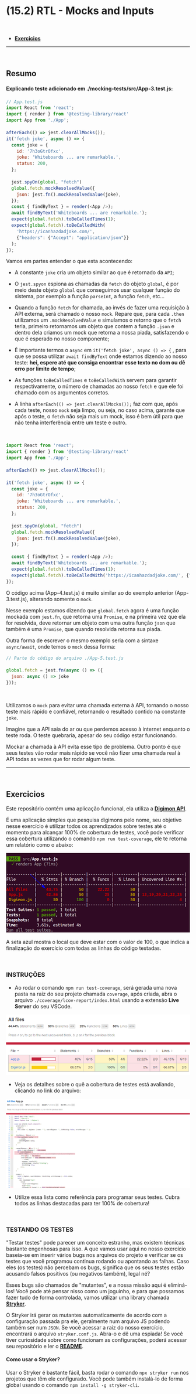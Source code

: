 # (15.2) RTL - Mocks and Inputs

<br>

- **[Exercicios](#Exercicios)**

<hr>
<br>

## Resumo

#### Explicando teste adicionado em ./mocking-tests/src/App-3.test.js:

```js
// App.test.js
import React from 'react';
import { render } from '@testing-library/react'
import App from './App';

afterEach(() => jest.clearAllMocks());
it('fetch joke', async () => {
  const joke = {
    id: '7h3oGtrOfxc',
    joke: 'Whiteboards ... are remarkable.',
    status: 200,
  };

  jest.spyOn(global, "fetch")
  global.fetch.mockResolvedValue({
    json: jest.fn().mockResolvedValue(joke),
  });
  const { findByText } = render(<App />);
  await findByText('Whiteboards ... are remarkable.');
  expect(global.fetch).toBeCalledTimes(1);
  expect(global.fetch).toBeCalledWith(
    'https://icanhazdadjoke.com/',
    {"headers": {"Accept": "application/json"}}
  );
});
```

Vamos em partes entender o que esta acontecendo:
- A constante `joke` cria um objeto similar ao que é retornado da `API`;

- O `jest.spyon` espiona as chamadas da `fetch` do objeto `global`, é por meio deste objeto `global` que conseguimos usar qualquer função do sistema, por exemplo a função `parseInt`, a função `fetch`, etc...

- Quando a função `fetch` for chamada, ao invés de fazer uma requisição à API externa, será chamado o nosso `mock`. Repare que, para cada `.then` utilizamos um `.mockResolvedValue` e simulamos o retorno que o `fetch` teria, primeiro retornamos um objeto que contem a função `.json` e dentro dela criamos um mock que retorna a nossa piada, satisfazendo o que é esperado no nosso componente;

- É importante termos o `async` em `it('fetch joke', async () => {` , para que se possa utilizar `await findByText` onde estamos dizendo ao nosso teste: **hei, espere até que consiga encontrar esse texto no dom ou dê erro por limite de tempo**;

- As funções `toBeCalledTimes` e `toBeCalledWith` servem para garantir respectivamente, o número de chamadas ao nosso `fetch` e que ele foi chamado com os argumentos corretos.

- A linha `afterEach(() => jest.clearAllMocks());` faz com que, após cada teste, nosso `mock` seja limpo, ou seja, no caso acima, garante que após o teste, o `fetch` não seja mais um mock, isso é bem útil para que não tenha interferência entre um teste e outro.

<br>

```js
import React from 'react';
import { render } from '@testing-library/react'
import App from './App';

afterEach(() => jest.clearAllMocks());

it('fetch joke', async () => {
  const joke = {
    id: '7h3oGtrOfxc',
    joke: 'Whiteboards ... are remarkable.',
    status: 200,
  };

  jest.spyOn(global, "fetch")
  global.fetch.mockResolvedValue({
    json: jest.fn().mockResolvedValue(joke),
  });

  const { findByText } = render(<App />);
  await findByText('Whiteboards ... are remarkable.');
  expect(global.fetch).toBeCalledTimes(1);
  expect(global.fetch).toBeCalledWith('https://icanhazdadjoke.com/', {"headers": {"Accept": "application/json"}});
});

```

O código acima (App-4.test.js) é muito similar ao do exemplo anterior (App-3.test.js), alterando somente o `mock`.

Nesse exemplo estamos dizendo que `global.fetch` agora é uma função mockada com `jest.fn`, que retorna uma `Promise`, e na primeira vez que ela for resolvida, deve retornar um objeto com uma outra função `json` que também é uma `Promise`, que quando resolvida retorna sua piada.

Outra forma de escrever o mesmo exemplo seria com a sintaxe `async/await`, onde temos o `mock` dessa forma:

```js
// Parte do código do arquivo ./App-5.test.js 

global.fetch = jest.fn(async () => ({
  json: async () => joke
}));
```

<br>

Utilizamos o `mock` para evitar uma chamada externa à API, tornando o nosso teste mais rápido e confiável, retornando o resultado contido na constante `joke`. 

Imagine que a API saia do ar ou que perdemos acesso à internet enquanto o teste roda. O teste quebraria, apesar do seu código estar funcionando. 

Mockar a chamada à API evita esse tipo de problema. Outro ponto é que seus testes vão rodar mais rápido se você não fizer uma chamada real à API todas as vezes que  for rodar algum teste.

<hr>
<br>

## Exercicios

Este repositório contém uma aplicação funcional, ela utiliza a **[Digimon API](https://digimon-api.herokuapp.com/)**.

É uma aplicação simples que pesquisa digimons pelo nome, seu objetivo nesse exercício é utilizar todos os aprendizados sobre testes até o momento para alcançar 100% de cobertura de testes, você pode verificar essa cobertura utilizando o comando `npm run test-coverage`, ele te retorna um relatório como o abaixo:

![Test Coverage](relatorio.png)

A seta azul mostra o local que deve estar com o valor de 100, o que indica a finalização do exercício com todas as linhas do código testadas.

<br>

### INSTRUÇÕES

- Ao rodar o comando `npm run test-coverage`, será gerada uma nova pasta na raiz do seu projeto chamada `coverage`, após criada, abra o arquivo `./coverage/lcov-report/index.html` usando a extensão **Live Server** do seu VSCode.

![Coverage Resume](coverage-resume.png)

- Veja os detalhes sobre o quê a cobertura de testes está avaliando, clicando no link do arquivo:

![Coverage Details](coverage-detail.png)

- Utilize essa lista como referência para programar seus testes. Cubra todos as linhas destacadas para ter 100% de cobertura!

<br>

### TESTANDO OS TESTES

"Testar testes" pode parecer um conceito estranho, mas existem técnicas bastante engenhosas para isso. A que vamos usar aqui no nosso exercício baseia-se em inserir vários bugs nos arquivos do projeto e verificar se os testes que você programou continua rodando ou apontando as falhas. Caso eles (os testes) não percebam os bugs, significa que os seus testes estão acusando falsos positivos (ou negativos também), legal né?

Esses bugs são chamados de "mutantes", e a nossa missão aqui é eliminá-los! Você pode até pensar nisso como um joguinho, e para que possamos fazer tudo de forma controlada, vamos utilizar uma library chamada **[Stryker](https://stryker-mutator.io/)**.

O Stryker irá gerar os mutantes automaticamente de acordo com a configuração passada pra ele, geralmente num arquivo JS podendo também ser num `JSON`. Se você acessar a raiz do nosso exercício, encontrará o arquivo `stryker.conf.js`. Abra-o e dê uma espiada! Se você tiver curiosidade sobre como funcionam as configurações, poderá acessar seu repositório e ler o **[README](https://github.com/stryker-mutator/stryker-js/tree/master/packages/core#readme)**.

#### Como usar o Stryker?
Usar o Stryker é bastante fácil, basta rodar o comando `npx stryker run` nos projetos que têm ele configurado. Você pode também instalá-lo de forma global usando o comando `npm install -g stryker-cli`.
